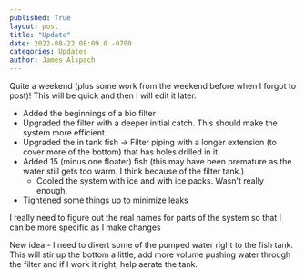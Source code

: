 ```yaml
---
published: True
layout: post
title: "Update"
date: 2022-08-22 08:09.0 -0700
categories: Updates
author: James Alspach
---
```

Quite a weekend (plus some work from the weekend before when I forgot to post)!
This will be quick and then I will edit it later.
* Added the beginnings of a bio filter
* Upgraded the filter with a deeper initial catch. This should make the system more efficient.
* Upgraded the in tank fish -> Filter piping with a longer extension (to  cover more of the bottom) that has holes drilled in it
* Added 15 (minus one floater) fish (this may have been premature as the water still gets too warm. I think because of the filter tank.)
    * Cooled the system with ice and with ice packs. Wasn't really enough.
* Tightened some things up to minimize leaks

I really need to figure out the real names for parts of the system so that I can be more specific as I make changes

New idea - I need to divert some of the pumped water right to the fish tank. This will stir up the bottom a little, add more volume pushing water through the filter and if I work it right, help aerate the tank.